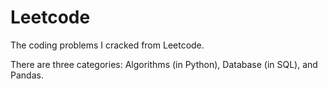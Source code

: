 # Leetcode

The coding problems I cracked from Leetcode.

There are three categories: Algorithms (in Python), Database (in SQL), and Pandas.
